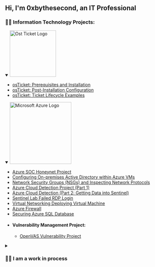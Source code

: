 ## Hi, I'm 0xbythesecond, an **IT Professional**


### 👨‍💻 Information Technology Projects:
<details open>
<summary><img width="150" alt="Ost Ticket Logo" src="https://github.com/0xbythesecond/0xbythesecond/assets/23303634/ff860958-dce6-4a33-bd35-34c697e006e4"/></summary>
	
  - [osTicket: Prerequisites and Installation](https://github.com/0xbythesecond/osticket-prereqs)
  - [osTicket: Post-Installation Configuration](https://github.com/0xbythesecond/post-install-config)
  - [osTicket: Ticket Lifecycle Examples](https://github.com/0xbythesecond/ticket-lifecycle)
    
</details>


<details open>
<summary><img width="200" alt="Microsoft Azure Logo" src="https://github.com/0xbythesecond/0xbythesecond/assets/23303634/4efd69b2-7308-40cb-b48d-5e726610d472"/>
</summary>
	
  - [Azure SOC Honeynet Project](https://github.com/0xbythesecond/Azure-SOC-Honeynet-Project)
  - [Configuring On-premises Active Directory within Azure VMs](https://github.com/0xbythesecond/configure-ad)
  - [Network Security Groups (NSGs) and Inspecting Network Protocols](https://github.com/0xbythesecond/azure-network-protocols)
  - [Azure Cloud Detection Project (Part 1)](https://github.com/0xbythesecond/azure-cloud-detection)
  - [Azure Cloud Detection (Part 2: Getting Data into Sentinel)](https://github.com/0xbythesecond/getting-data-into-sentinel)
  - [Sentinel Lab Failed RDP Login](https://github.com/0xbythesecond/Sentinel-Lab-Failed-Login)
  - [Virtual Networking Deploying Virtual Machine](https://github.com/0xbythesecond/Virtual-Networking-Deploying-Virtual-Machines)
  - [Azure Firewall](https://github.com/0xbythesecond/Azure-Firewall)
  - [Securing Azure SQL Database](https://github.com/0xbythesecond/Securing-Azure-SQL-Database/)

 </details>   
 
- #### Vulnerability Management Project:
  - [OpenVAS Vulnerability Project](https://github.com/0xbythesecond/OpenVAS-Project)




<details closed>
 <summary><h3> 👨‍💼 I am a work in process</h3></summary>
 

- 🎓 I’m a graduate of the `Course Careers` Information Technology course
- 👯 I’m looking to collaborate with `like-minded persons.`
- 🤔 I’m looking for help with `tech-related portfolio and building projects.`
- 🧠 Continuously learning `Azure, Linux, HTML, CSS, and Javascript.`
<img src="https://github.com/0xbythesecond/0xbythesecond/assets/23303634/cdd3c20b-b0ce-4c37-8d09-24d38483d8c9" height="20%" width="20%"/> 

	


#

### ⚒️ Languages and Tools 
<img align="left" alt="azure" width="30px" style="padding-right:10px;" src="https://cdn.jsdelivr.net/gh/devicons/devicon/icons/azure/azure-original.svg" />
<img align="left" alt="linux" width="30px" style="padding-right:10px;" src="https://cdn.jsdelivr.net/gh/devicons/devicon/icons/linux/linux-original.svg" />
<img align="left" alt="html" width="30px" style="padding-right:10px;" src="https://cdn.jsdelivr.net/gh/devicons/devicon/icons/html5/html5-original-wordmark.svg" />
<img align="left" alt="css" width="30px" style="padding-right:10px;" src="https://cdn.jsdelivr.net/gh/devicons/devicon/icons/css3/css3-original-wordmark.svg" />
<img align="left" alt="javascript" width="30px" style="padding-right:10px;" src="https://cdn.jsdelivr.net/gh/devicons/devicon/icons/javascript/javascript-original.svg" />
<img align="left" alt="github" width="30px" style="padding-right:10px;" src="https://cdn.jsdelivr.net/gh/devicons/devicon/icons/github/github-original-wordmark.svg" />
	


#

    
<br />
  
- <b>Notes</b>:

  - [10 entry-level IT questions about Active Directory](https://github.com/0xbythesecond/10-questions-AD) 
  - [Common Tools](https://github.com/0xbythesecond/Common-Tools)
  - [AZ-104 Notes](https://github.com/0xbythesecond/AZ-104)

  
### 📊Stats

![0xbythesecond's GitHub stats](https://github-readme-stats.vercel.app/api?username=0xbythesecond&show_icons=true&theme=transparent)  
<!--![0xbythesecond's GitHub stats](https://github-readme-stats.vercel.app/api?username=0xbythesecond&show_icons=true&theme=radical)-->
	
<!--![Profile views](https://gpvc.arturio.dev/0xbythesecond)-->

#


<!--**0xbythesecond/0xbythesecond** is a ✨ _special_ ✨ repository because its `README.md` (this file) appears on your GitHub profile.-->
